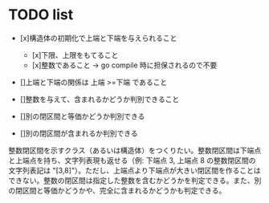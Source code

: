 # TODO list
- [x]構造体の初期化で上端と下端を与えられること
   - [x]下限、上限をもてること
   - [x]整数であること -> go compile 時に担保されるので不要

- []上端と下端の関係は 上端 >=下端 であること
- []整数を与えて、含まれるかどうか判別できること
- []別の閉区間と等価かどうか判別できる
- []別の閉区間が含まれるか判別できる

整数閉区間を示すクラス（あるいは構造体）をつくりたい。整数閉区間は下端点と上端点を持ち、文字列表現も返せる（例: 下端点 3, 上端点 8 の整数閉区間の文字列表記は "[3,8]"）。ただし、上端点より下端点が大きい閉区間を作ることはできない。整数の閉区間は指定した整数を含むかどうかを判定できる。また、別の閉区間と等価かどうかや、完全に含まれるかどうかも判定できる。